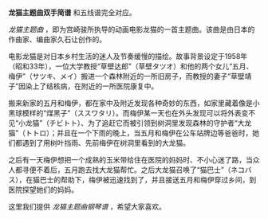 

**龙猫主题曲双手简谱** 和五线谱完全对应。

_龙猫主题曲_ ，即为宫崎骏所执导的动画电影龙猫的一首主题曲。该曲是由日本的作曲家、编曲家久石让创作的。

  
电影龙猫是对日本乡村生活的迷人及节奏缓慢的描绘。故事背景设定于1958年（昭和33年），一位大学教授“草壁达郎”（草壁タツオ）和他的两个女儿“五月、梅伊”（サツキ、メイ）搬进一个森林附近的一所旧房子，而教授的妻子“草壁靖子”因染上了结核病，在附近的一所医院康复中。

  
搬来新家的五月和梅伊，都在家中及附近发现各种奇妙的东西，如家里藏着像是小黑球模样的“煤黑子”（ススワタリ）。而梅伊某一天也在外头发现可以将外表变不见“小龙猫”（チビトト）、为了追赶它而被引领到树洞里发现森林的守护者“大龙猫”（トトロ）；并且在一个下雨的晚上，当五月和梅伊在公车站牌边等爸爸时，她们都遇到了用树叶挡雨、先前梅伊在树洞里看到的大龙猫。

  
之后有一天梅伊想把一个成熟的玉米带给住在医院的妈妈时、不小心迷了路，当众人都寻便不着后，五月跑去找大龙猫帮忙。之后大龙猫召唤了“猫巴士”（ネコバス），在猫巴士的帮助下，梅伊被迅速找到了，并且接送五月和梅伊穿过乡间，到医院探望她们的妈妈。

  
这里我们提供 _龙猫主题曲钢琴谱_ ，希望大家喜欢。


